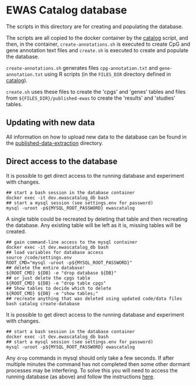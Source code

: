 # EWAS Catalog database

The scripts in this directory are for creating and populating the database.

The scripts are all copied to the docker container by the
[catalog](../catalog) script,
and then, in the container,
`create-annotations.sh` is executed to create
CpG and gene annotation text files
and `create.sh` is executed to
create and populate the database.

`create-annotations.sh` generates files
`cpg-annotation.txt` and `gene-annotation.txt` using R scripts
(in the `FILES_DIR` directory defined in [catalog](../catalog)).

`create.sh` uses these files to create the 'cpgs' and 'genes'
tables and files from `${FILES_DIR}/published-ewas` to create
the 'results' and 'studies' tables.

## Updating with new data

All information on how to upload new data to the database can be found in the [published-data-extraction](../published-data-extraction/readme.md) directory.

## Direct access to the database

It is possible to get direct access to the running database
and experiment with changes.
```
## start a bash session in the database container
docker exec -it dev.ewascatalog_db bash
## start a mysql session (see settings.env for password) 
mysql -uroot -p${MYSQL_ROOT_PASSWORD} ewascatalog
```

A single table could be recreated by deleting that table
and then recreating the database.
Any existing table will be left as it is,
missing tables will be created.
```
## gain command-line access to the mysql container
docker exec -it dev.ewascatalog_db bash
## load variables for database access
source /code/settings.env
ROOT_CMD="mysql -uroot -p${MYSQL_ROOT_PASSWORD}"
## delete the entire database!
${ROOT_CMD} ${DB} -e "drop database ${DB}" 
## or just delete the cpgs table
${ROOT_CMD} ${DB} -e "drop table cpgs"
## Show tables to decide which to delete
${ROOT_CMD} ${DB} -e "show tables;"
## recreate anything that was deleted using updated code/data files
bash catalog create-database
```

It is possible to get direct access to the running database
and experiment with changes.
```
## start a bash session in the database container
docker exec -it dev.ewascatalog_db bash
## start a mysql session (see settings.env for password) 
mysql -uroot -p${MYSQL_ROOT_PASSWORD} ewascatalog
```

Any `drop` commands in mysql should only take a few seconds. If after multiple minutes the command has not completed then some other dormant processes may be interfering. To solve this you will need to access the running database (as above) and follow the instructions [here](https://stackoverflow.com/questions/24496918/mysql-slow-drop-table-command).


